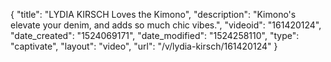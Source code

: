 {
    "title": "LYDIA KIRSCH Loves the Kimono",
    "description": "Kimono's elevate your denim, and adds so much chic vibes.",
    "videoid": "161420124",
    "date_created": "1524069171",
    "date_modified": "1524258110",
    "type": "captivate",
    "layout": "video",
    "url": "\/v\/lydia-kirsch\/161420124"
}